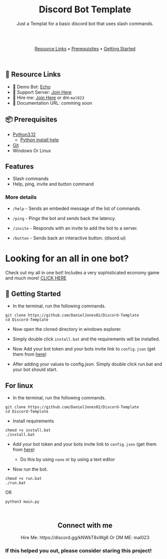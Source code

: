 <h1 align="center">
  <br>
  Discord Bot Template
  <br>
  
</h1>

<p align="center">Just a Templat for a basic discord bot that uses slash commands.</p>

<br>

<br>

<p align="center">
  <a href="#-resource-links">Resource Links</a>
  •
  <a href="#-prerequisites">Prerequisites</a>
  •
  <a href="#-getting-started">Getting Started</a>
</p>

<br>

## 🔗 Resource Links

- 🤖 Demo Bot: [Echo](https://discord.com/oauth2/authorize?client_id=1075434463217066014&permissions=1651750693974&scope=bot)
- 🤝 Support Server: [Join Here](https://discord.gg/kNWkT8xWg6)
- 🤝 Hire me: [Join Here](https://discord.gg/kNWkT8xWg6) or dm `mal023`
- 📂 Documentation URL: comming soon

## 📦 Prerequisites

- [Python3.12](https://www.python.org/downloads/release/python-3120/)
  - [Python install help](https://www.youtube.com/watch?v=nU2Egc3Zx3Q) 
- [Git](https://git-scm.com/downloads)
- Windows Or Linux

## Features

- Slash commands
- Help, ping, invite and button command

### More details

- `/help` - Sends an embeded message of the list of commands.

- `/ping` - Pings the bot and sends back the latency.

- `/invite` - Responds with an invite to add the bot to a server.

- `/button` - Sends back an interactive button. (disord.ui)

# Looking for an all in one bot?

Check out my all in one bot! Includes a very sophisticated economy game and much more! [CLICK HERE](https://github.com/DanielJones02/Echo)

## 🚀 Getting Started

- In the terminal, run the following commands.

```
git clone https://github.com/DanielJones02/Discord-Template
cd Discord-Template
```

- Now open the cloned directory in windows explorer.

- Simply double click `install.bat` and the requirements will be installed.

- Now Add your bot token and your bots invite link to `config.json` (get them from [here](https://discord.com/developers/applications))

- After adding your values to config.json. Simply double click run.bat and your bot should start.

## For linux

- In the terminal, run the following commands.

```
git clone https://github.com/DanielJones02/Discord-Template
cd Discord-Template
```

- Install requirements

```
chmod +x install.bat
./install.bat
```

- Add your bot token and your bots invite link to `config.json` (get them from [here](https://discord.com/developers/applications))
    - Do this by using `nano` or by using a text editor

- Now run the bot.

```
chmod +x run.bat
./run.bat
```

OR

```
python3 main.py
```

<h2 align="center">
  <br>
  Connect with me
  <br>
</h2>

<p align="center">Hire Me: https://discord.gg/kNWkT8xWg6 Or DM ME: mal023</p>

### If this helped you out, please consider staring this project!
